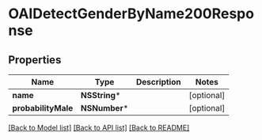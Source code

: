 # OAIDetectGenderByName200Response

## Properties
Name | Type | Description | Notes
------------ | ------------- | ------------- | -------------
**name** | **NSString*** |  | [optional] 
**probabilityMale** | **NSNumber*** |  | [optional] 

[[Back to Model list]](../README.md#documentation-for-models) [[Back to API list]](../README.md#documentation-for-api-endpoints) [[Back to README]](../README.md)


